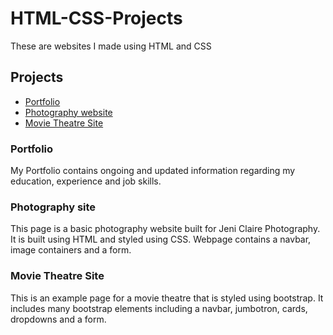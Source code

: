 # HTML-CSS-Projects

These are websites I made using HTML and CSS

## Projects

* [Portfolio](http://www.paulfairbanksportfolio.com)
* [Photography website](https://github.com/pbanks74/HTML-CSS-Projects/blob/main/Portfolio/index.html)
* [Movie Theatre Site](https://github.com/pbanks74/HTML-CSS-Projects/blob/main/bootstrap4_project/academy_cinemas.html)

### Portfolio 
My Portfolio contains ongoing and updated information regarding my education, experience and job skills.

### Photography site
This page is a basic photography website built for Jeni Claire Photography. It is built using HTML and styled using CSS. Webpage contains a navbar, image containers and a form.

### Movie Theatre Site
This is an example page for a movie theatre that is styled using bootstrap.  It includes many bootstrap elements including a navbar, jumbotron, cards, dropdowns and a form. 


